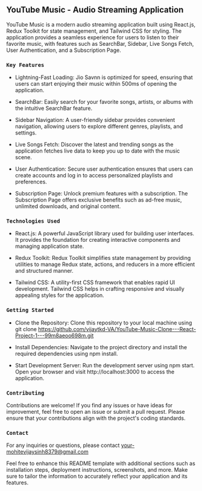## YouTube Music - Audio Streaming Application
YouTube Music is a modern audio streaming application built using React.js, Redux Toolkit for state management, and Tailwind CSS for styling. The application provides a seamless experience for users to listen to their favorite music, with features such as SearchBar, Sidebar, Live Songs Fetch, User Authentication, and a Subscription Page.

### `Key Features`
* Lightning-Fast Loading: Jio Savnn is optimized for speed, ensuring that users can start enjoying their music within 500ms of opening the application.

* SearchBar: Easily search for your favorite songs, artists, or albums with the intuitive SearchBar feature.

* Sidebar Navigation: A user-friendly sidebar provides convenient navigation, allowing users to explore different genres, playlists, and settings.

* Live Songs Fetch: Discover the latest and trending songs as the application fetches live data to keep you up to date with the music scene.

* User Authentication: Secure user authentication ensures that users can create accounts and log in to access personalized playlists and preferences.

* Subscription Page: Unlock premium features with a subscription. The Subscription Page offers exclusive benefits such as ad-free music, unlimited downloads, and original content.

### `Technologies Used`
* React.js: A powerful JavaScript library used for building user interfaces. It provides the foundation for creating interactive components and managing application state.

* Redux Toolkit: Redux Toolkit simplifies state management by providing utilities to manage Redux state, actions, and reducers in a more efficient and structured manner.

* Tailwind CSS: A utility-first CSS framework that enables rapid UI development. Tailwind CSS helps in crafting responsive and visually appealing styles for the application.

### `Getting Started`
* Clone the Repository: Clone this repository to your local machine using git clone https://github.com/vijaytkd-VA/YouTube-Music-Clone---React-Project-1---99m8aeoo698m.git

* Install Dependencies: Navigate to the project directory and install the required dependencies using npm install.

* Start Development Server: Run the development server using npm start. Open your browser and visit http://localhost:3000 to access the application.

### `Contributing`
Contributions are welcome! If you find any issues or have ideas for improvement, feel free to open an issue or submit a pull request. Please ensure that your contributions align with the project's coding standards.

### `Contact`
For any inquiries or questions, please contact your-mohitevijaysinh8379@gmail.com

Feel free to enhance this README template with additional sections such as installation steps, deployment instructions, screenshots, and more. Make sure to tailor the information to accurately reflect your application and its features.